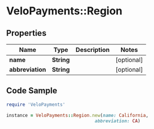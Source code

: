 # VeloPayments::Region

## Properties

Name | Type | Description | Notes
------------ | ------------- | ------------- | -------------
**name** | **String** |  | [optional] 
**abbreviation** | **String** |  | [optional] 

## Code Sample

```ruby
require 'VeloPayments'

instance = VeloPayments::Region.new(name: California,
                                 abbreviation: CA)
```



